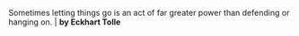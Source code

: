 Sometimes letting things go is an act of far greater power than defending or hanging on. | **by Eckhart Tolle**